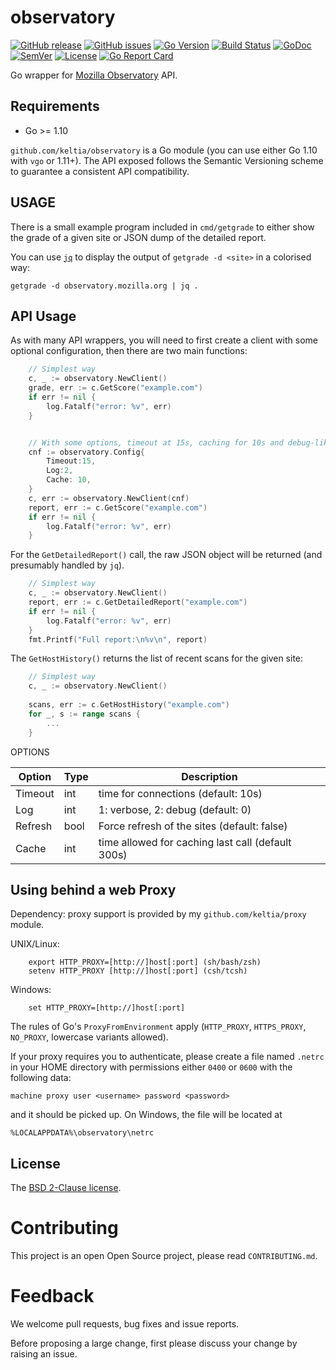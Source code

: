 observatory
==========

[![GitHub release](https://img.shields.io/github/release/keltia/observatory.svg)](https://github.com/keltia/observatory/releases)
[![GitHub issues](https://img.shields.io/github/issues/keltia/observatory.svg)](https://github.com/keltia/observatory/issues)
[![Go Version](https://img.shields.io/badge/go-1.10-blue.svg)](https://golang.org/dl/)
[![Build Status](https://travis-ci.org/keltia/observatory.svg?branch=master)](https://travis-ci.org/keltia/observatory)
[![GoDoc](http://godoc.org/github.com/keltia/observatory?status.svg)](http://godoc.org/github.com/keltia/observatory)
[![SemVer](http://img.shields.io/SemVer/2.0.0.png)](https://semver.org/spec/v2.0.0.html)
[![License](https://img.shields.io/pypi/l/Django.svg)](https://opensource.org/licenses/BSD-2-Clause)
[![Go Report Card](https://goreportcard.com/badge/github.com/keltia/observatory)](https://goreportcard.com/report/github.com/keltia/observatory)

Go wrapper for [Mozilla Observatory](https://observatory.mozilla.org/) API.

## Requirements

* Go >= 1.10

`github.com/keltia/observatory` is a Go module (you can use either Go 1.10 with `vgo` or 1.11+).  The API exposed follows the Semantic Versioning scheme to guarantee a consistent API compatibility.

## USAGE

There is a small example program included in `cmd/getgrade` to either show the grade of a given site or JSON dump of the detailed report.

You can use [`jq`](https://stedolan.github.io/jq/) to display the output of `getgrade -d <site>` in a colorised way:

    getgrade -d observatory.mozilla.org | jq .

## API Usage

As with many API wrappers, you will need to first create a client with some optional configuration, then there are two main functions:

``` go
    // Simplest way
    c, _ := observatory.NewClient()
    grade, err := c.GetScore("example.com")
    if err != nil {
        log.Fatalf("error: %v", err)
    }


    // With some options, timeout at 15s, caching for 10s and debug-like verbosity
    cnf := observatory.Config{
        Timeout:15,
        Log:2,
        Cache: 10,
    }
    c, err := observatory.NewClient(cnf)
    report, err := c.GetScore("example.com")
    if err != nil {
        log.Fatalf("error: %v", err)
    }
```

For the `GetDetailedReport()` call, the raw JSON object will be returned (and presumably handled by `jq`).

``` go
    // Simplest way
    c, _ := observatory.NewClient()
    report, err := c.GetDetailedReport("example.com")
    if err != nil {
        log.Fatalf("error: %v", err)
    }
    fmt.Printf("Full report:\n%v\n", report)
```

The `GetHostHistory()` returns the list of recent scans for the given site:

``` go
    // Simplest way
    c, _ := observatory.NewClient()
    
    scans, err := c.GetHostHistory("example.com")
    for _, s := range scans {
        ...
    }
```

OPTIONS

| Option  | Type | Description |
| ------- | ---- | ----------- |
| Timeout | int  | time for connections (default: 10s) |
| Log     | int  | 1: verbose, 2: debug (default: 0) |
| Refresh | bool | Force refresh of the sites (default: false) |
| Cache   | int  | time allowed for caching last call (default 300s) |


## Using behind a web Proxy

Dependency: proxy support is provided by my `github.com/keltia/proxy` module.

UNIX/Linux:

```
    export HTTP_PROXY=[http://]host[:port] (sh/bash/zsh)
    setenv HTTP_PROXY [http://]host[:port] (csh/tcsh)
```

Windows:

```
    set HTTP_PROXY=[http://]host[:port]
```

The rules of Go's `ProxyFromEnvironment` apply (`HTTP_PROXY`, `HTTPS_PROXY`, `NO_PROXY`, lowercase variants allowed).

If your proxy requires you to authenticate, please create a file named `.netrc` in your HOME directory with permissions either `0400` or `0600` with the following data:

    machine proxy user <username> password <password>

and it should be picked up. On Windows, the file will be located at

    %LOCALAPPDATA%\observatory\netrc

## License

The [BSD 2-Clause license](https://github.com/keltia/observatory/LICENSE.md).

# Contributing

This project is an open Open Source project, please read `CONTRIBUTING.md`.

# Feedback

We welcome pull requests, bug fixes and issue reports.

Before proposing a large change, first please discuss your change by raising an issue.